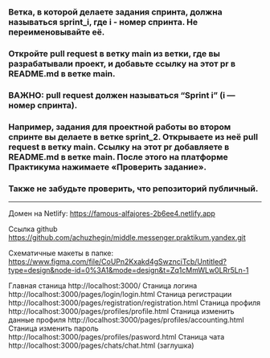 ### Ветка, в которой делаете задания спринта, должна называться sprint_i, где i - номер спринта. Не переименовывайте её.

### Откройте pull request в ветку main из ветки, где вы разрабатывали проект, и добавьте ссылку на этот pr в README.md в ветке main. 
### ВАЖНО: pull request должен называться “Sprint i” (i — номер спринта).

### Например, задания для проектной работы во втором спринте вы делаете в ветке sprint_2. Открываете из неё pull request в ветку main. Ссылку на этот pr добавляете в README.md в ветке main. После этого на платформе Практикума нажимаете «Проверить задание».

### Также не забудьте проверить, что репозиторий публичный.
---
Домен на Netlify: https://famous-alfajores-2b6ee4.netlify.app

Ссылка github https://github.com/achuzhegin/middle.messenger.praktikum.yandex.git


Схематичные макеты в папке: https://www.figma.com/file/CoUPn2Kxakd4gSwznciTcb/Untitled?type=design&node-id=0%3A1&mode=design&t=Zq1cMmWLw0LRr5Ln-1

Главная станица http://localhost:3000/
Станица логина http://localhost:3000/pages/login/login.html
Станица регистрации http://localhost:3000/pages/registration/registration.html
Станица профиля http://localhost:3000/pages/profiles/profile.html
Станица изменить данные профиля http://localhost:3000/pages/profiles/accounting.html
Станица изменить пароль http://localhost:3000/pages/profiles/pasword.html
Станица чата http://localhost:3000/pages/chats/chat.html (заглушка)


